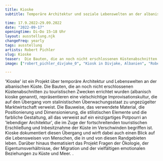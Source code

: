 ```yaml
---
title: Kioske
subtitle: Temporäre Architektur und soziale Lebenswelten an der albanischen Küste

time: 17.9.2022–29.09.2022
date: "2022-09-17"
openingtime: Di–Do 15–18 Uhr
layout: ausstellung.njk
changeFreq: yearly
tags: ausstellung
artists: Robert Pichler
slug: Kioske
teaser:  Die Bauten, die an noch nicht erschlossenen Küstenabschnitten zu touristischen Zwecken errichtet wurden (albanisch kioske genannt), repräsentieren eine vielschichtige Improvisationskultur, die auf den Übergang vom stalinistischen Überwachungsstaat zu ungezügelter Marktwirtschaft verweist.
image: ["robert_pichler_divjake_0", "Kiosk in Divjake, Albanien", "Robert Pichler", "Robert Pichler"]

---
```


'Kioske' ist ein Projekt über temporäre Architektur und Lebenswelten an der albanischen Küste. Die Bauten, die an noch nicht erschlossenen Küstenabschnitten zu touristischen Zwecken errichtet wurden (albanisch kioske genannt), repräsentieren eine vielschichtige Improvisationskultur, die auf den Übergang vom stalinistischen Überwachungsstaat zu ungezügelter Marktwirtschaft verweist. Die Bauweise, das verwendete Material, die Positionierung und Dimensionierung, die stilistischen Elemente und die farbliche Gestaltung, all das verweist auf ein einzigartiges Potpourri an 'lebendiger Architektur', die im Zuge der fortschreitenden touristischen Erschließung und Inbesitznahme der Küste im Verschwinden begriffen ist. Kioske dokumentiert diesen Übergang und wirft dabei auch einen Blick auf die Lebensweisen von Menschen, die in und von diesen Randgebieten leben. Darüber hinaus thematisiert das Projekt Fragen der Ökologie, der Eigentumsverhältnisse, der Migration und der vielfältigen emotionalen Beziehungen zu Küste und Meer.
.


